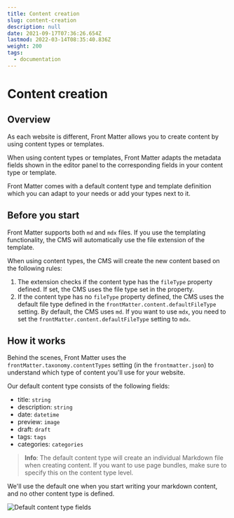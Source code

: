 ```yaml
---
title: Content creation
slug: content-creation
description: null
date: 2021-09-17T07:36:26.654Z
lastmod: 2022-03-14T08:35:40.836Z
weight: 200
tags:
  - documentation
---
```


# Content creation

## Overview

As each website is different, Front Matter allows you to create content by using content types or templates. 

When using content types or templates, Front Matter adapts the metadata fields shown in the editor panel to the corresponding fields in your content type or template.

Front Matter comes with a default content type and template definition which you can adapt to your needs or add your types next to it.

## Before you start

Front Matter supports both `md` and `mdx` files. If you use the templating functionality, the CMS will automatically use the file extension of the template.

When using content types, the CMS will create the new content based on the following rules:

1. The extension checks if the content type has the `fileType` property defined. If set, the CMS uses the file type set in the property.
2. If the content type has no `fileType` property defined, the CMS uses the default file type defined in the `frontMatter.content.defaultFileType` setting. By default, the CMS uses `md`. If you want to use `mdx`, you need to set the `frontMatter.content.defaultFileType` setting to `mdx`.

## How it works

Behind the scenes, Front Matter uses the `frontMatter.taxonomy.contentTypes` setting (in the `frontmatter.json`) to understand which type of content you'll use for your website.

Our default content type consists of the following fields:

- title: `string`
- description: `string`
- date: `datetime`
- preview: `image`
- draft: `draft`
- tags: `tags`
- categories: `categories`

> **Info**: The default content type will create an individual Markdown file when creating content. If you want to use page bundles, make sure to specify this on the content type level.

We'll use the default one when you start writing your markdown content, and no other content type is defined.

![Default content type fields](/assets/default-contenttype.png)
